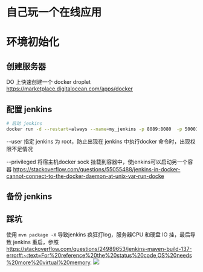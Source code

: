 # 自己玩一个在线应用


# 环境初始化
## 创建服务器
DO 上快速创建一个 docker droplet  
https://marketplace.digitalocean.com/apps/docker

## 配置 jenkins
```bash
# 启动 jenkins
docker run -d --restart=always --name=my_jenkins -p 8089:8080  -p 50001:50000 -v /root/easter/data/jenkins_home:/var/jenkins_home --user root --privileged -v /var/run/docker.sock:/var/run/docker.sock a1a26454c4cd
```
--user 指定 jenkins 为 root，防止出现在 jenkins 中执行docker 命令时，出现权限不足情况

--privileged 将宿主机docker sock 挂载到容器中，使jenkins可以启动另一个容器
https://stackoverflow.com/questions/55055488/jenkins-in-docker-cannot-connect-to-the-docker-daemon-at-unix-var-run-docke


## 备份 jenkins



## 踩坑
使用 `mvn package -X` 导致jenkins 疯狂打log，服务器CPU 和硬盘 IO 挂，最后导致 jenkins 重启，参照
https://stackoverflow.com/questions/24989653/jenkins-maven-build-137-error#:~:text=For%20reference%20the%20status%20code,OS%20needs%20more%20virtual%20memory.
![](https://cdn.jsdelivr.net/gh/easterfan/picgo/blingbling/2020/20201210172750.png)
